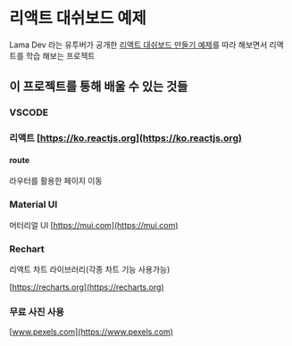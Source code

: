 # 리액트 대쉬보드 예제

Lama Dev 라는 유투버가 공개한 [리액트 대쉬보드 만들기 예제](https://www.youtube.com/watch?v=aTPkos3LKi8)를 따라 해보면서 리액트를 학습 해보는 프로젝트

## 이 프로젝트를 통해 배울 수 있는 것들

### VSCODE

### 리액트 [https://ko.reactjs.org](https://ko.reactjs.org)

#### route

라우터를 활용한 페이지 이동

### Material UI
머터리얼 UI
[https://mui.com](https://mui.com)

### Rechart
리액트 차트 라이브러리(각종 차트 기능 사용가능)

[https://recharts.org](https://recharts.org)

### 무료 사진 사용
[www.pexels.com](https://www.pexels.com)


